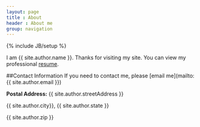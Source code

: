 ```yaml
---
layout: page
title : About
header : About me
group: navigation
---
```

{% include JB/setup %}

I am {{ site.author.name }}. Thanks for visiting my site. You can view my professional [resume](http://www.sameertotey.com/resume.html).  

##Contact Information
If you need to contact me, please [email me](mailto:{{ site.author.email }})

__Postal Address:__
{{ site.author.streetAddress }}

{{ site.author.city}}, {{ site.author.state }}

{{ site.author.zip }}